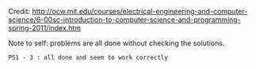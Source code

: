 Credit:
http://ocw.mit.edu/courses/electrical-engineering-and-computer-science/6-00sc-introduction-to-computer-science-and-programming-spring-2011/index.htm

Note to self:
	problems are all done without checking the solutions. 

	PS1 - 3 : all done and seem to work correctly